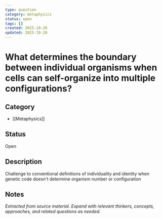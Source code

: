 ```yaml
---
type: question
category: metaphysics
status: open
tags: []
created: 2025-10-20
updated: 2025-10-20
---
```


# What determines the boundary between individual organisms when cells can self-organize into multiple configurations?

## Category

- [[Metaphysics]]

## Status

Open

## Description

Challenge to conventional definitions of individuality and identity when genetic code doesn't determine organism number or configuration

## Notes

*Extracted from source material. Expand with relevant thinkers, concepts, approaches, and related questions as needed.*
